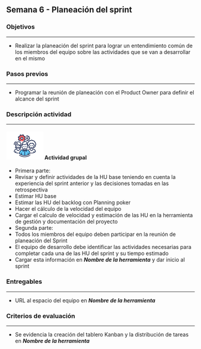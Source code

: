
## Semana 6 - Planeación del sprint

### Objetivos

---
* Realizar la planeación del sprint para lograr un entendimiento común de los miembros del equipo sobre las actividades que se van a desarrollar en el mismo


### Pasos previos

---
* Programar la reunión de planeación con el Product Owner para definir el alcance del sprint


### Descripción actividad

---
#### ![](./../../assets/images/grupo.png) Actividad grupal

* Primera parte:
 * Revisar y definir actividades de la HU base teniendo en cuenta la experiencia del sprint anterior y las decisiones tomadas en las retrospectiva
 * Estimar HU base
 * Estimar las HU del backlog con Planning poker
 * Hacer el cálculo de la velocidad del equipo
 * Cargar el calculo de velocidad y estimación de las HU en la herramienta de gestión y documentación del proyecto
* Segunda parte:
 * Todos los miembros del equipo deben participar en la reunión de planeación del Sprint
 * El equipo de desarrollo debe identificar las actividades necesarias para completar cada una de las HU del sprint y su tiempo estimado
 * Cargar esta información en **_Nombre de la herramienta_** y dar inicio al sprint

### Entregables
---
* URL al espacio del equipo en **_Nombre de la herramienta_**
 

### Criterios de evaluación

---
* Se evidencia la creación del tablero Kanban y la distribución de tareas en **_Nombre de la herramienta_**
